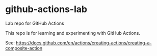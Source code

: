 # github-actions-lab

Lab repo for GitHub Actions

This repo is for learning and experimenting with GitHub Actions.

See: https://docs.github.com/en/actions/creating-actions/creating-a-composite-action

